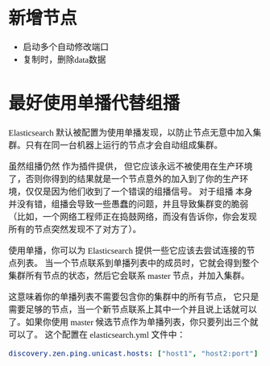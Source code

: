 <span  style="font-family: Simsun,serif; font-size: 17px; ">

# 新增节点
- 启动多个自动修改端口
- 复制时，删除data数据

# 最好使用单播代替组播
Elasticsearch 默认被配置为使用单播发现，以防止节点无意中加入集群。只有在同一台机器上运行的节点才会自动组成集群。

虽然组播仍然 作为插件提供， 但它应该永远不被使用在生产环境了，否则你得到的结果就是一个节点意外的加入到了你的生产环境，仅仅是因为他们收到了一个错误的组播信号。 对于组播 本身 并没有错，组播会导致一些愚蠢的问题，并且导致集群变的脆弱（比如，一个网络工程师正在捣鼓网络，而没有告诉你，你会发现所有的节点突然发现不了对方了）。

使用单播，你可以为 Elasticsearch 提供一些它应该去尝试连接的节点列表。 当一个节点联系到单播列表中的成员时，它就会得到整个集群所有节点的状态，然后它会联系 master 节点，并加入集群。

这意味着你的单播列表不需要包含你的集群中的所有节点， 它只是需要足够的节点，当一个新节点联系上其中一个并且说上话就可以了。如果你使用 master 候选节点作为单播列表，你只要列出三个就可以了。 这个配置在 elasticsearch.yml 文件中：

~~~yml
discovery.zen.ping.unicast.hosts: ["host1", "host2:port"]
~~~

</span>